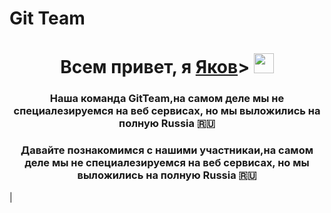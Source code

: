 # Git Team
<h1 align="center">Всем привет, я <a href="https://vk.com/id603226840" target="_blank">Яков</a>> 
<img src="https://github.com/blackcater/blackcater/raw/main/images/Hi.gif" height="32"/></h1>
<h3 align="center">Наша команда GitTeam,на самом деле мы не специалезируемся на веб сервисах, но мы выложились на полную Russia 🇷🇺</h3>
<h3 align="center">Давайте познакомимся с нашими участникаи,на самом деле мы не специалезируемся на веб сервисах, но мы выложились на полную Russia 🇷🇺</h3>
                     |
